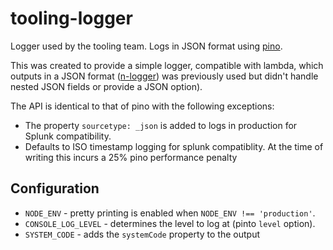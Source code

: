 # tooling-logger

Logger used by the tooling team. Logs in JSON format using [pino](https://github.com/pinojs/pino).

This was created to provide a simple logger, compatible with lambda, which outputs in a JSON format ([n-logger](https://github.com/Financial-Times/n-logger)) was previously used but didn't handle nested JSON fields or provide a JSON option).

The API is identical to that of pino with the following exceptions:

* The property `sourcetype: _json` is added to logs in production for Splunk compatibility.
* Defaults to ISO timestamp logging for splunk compatiblity. At the time of writing this incurs a 25% pino performance penalty

## Configuration

* `NODE_ENV` - pretty printing is enabled when `NODE_ENV !== 'production'`.
* `CONSOLE_LOG_LEVEL` - determines the level to log at (pinto `level` option).
* `SYSTEM_CODE` - adds the `systemCode` property to the output
